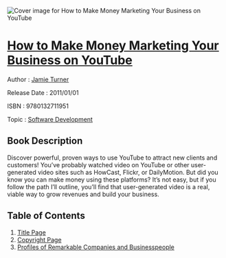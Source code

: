 ![Cover image for How to Make Money Marketing Your Business on YouTube](https://imgdetail.ebookreading.net/cover/cover/software_development/EB9780132711951.jpg)

[How to Make Money Marketing Your Business on YouTube](https://ebookreading.net/view/book/How+to+Make+Money+Marketing+Your+Business+on+YouTube-EB9780132711951_1.html "How to Make Money Marketing Your Business on YouTube")
====================================================================================================================

Author : [Jamie Turner](https://ebookreading.net/search/author/Jamie+Turner)

Release Date : 2011/01/01

ISBN : 9780132711951

Topic : [Software Development](https://ebookreading.net/search/category/software-development)

Book Description
-----------------

Discover powerful, proven ways to use YouTube to attract new clients and customers!
You’ve probably watched video on YouTube or other user-generated video sites such as HowCast, Flickr, or DailyMotion. But did you know you can make money using these platforms? It’s not easy, but if you follow the path I’ll outline, you’ll find that user-generated video is a real, viable way to grow revenues and build your business.
              
Table of Contents
-----------------

1. [Title Page](https://ebookreading.net/view/book/How+to+Make+Money+Marketing+Your+Business+on+YouTube-EB9780132711951_2.html)
1. [Copyright Page](https://ebookreading.net/view/book/How+to+Make+Money+Marketing+Your+Business+on+YouTube-EB9780132711951_3.html)
1. [Profiles of Remarkable Companies and Businesspeople](https://ebookreading.net/view/book/How+to+Make+Money+Marketing+Your+Business+on+YouTube-EB9780132711951_4.html)
